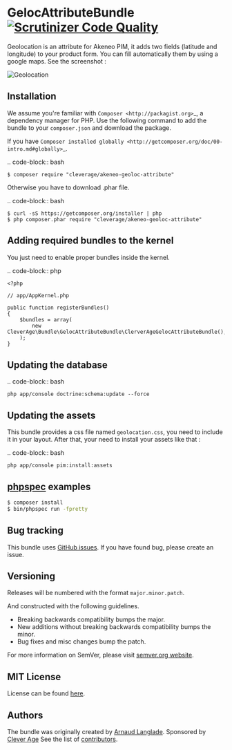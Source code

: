 GelocAttributeBundle  [![Scrutinizer Code Quality](https://scrutinizer-ci.com/g/cleverage/akeneo-geoloc-attribute/badges/quality-score.png?b=master)](https://scrutinizer-ci.com/g/cleverage/akeneo-geoloc-attribute/?branch=master)
====================

Geolocation is an attribute for Akeneo PIM, it adds two fields (latitude and longitude) to your product form. You
can fill automatically them by using a google maps. See the screenshot :

![Geolocation](https://github.com/cleverage/akeneo-geoloc-attribute/tree/master/src/Resources/public/img/geolocation.png)

Installation
------------

We assume you're familiar with `Composer <http://packagist.org>`_, a dependency manager for PHP.
Use the following command to add the bundle to your ``composer.json`` and download the package.

If you have `Composer installed globally <http://getcomposer.org/doc/00-intro.md#globally>`_.

.. code-block:: bash

    $ composer require "cleverage/akeneo-geoloc-attribute"

Otherwise you have to download .phar file.

.. code-block:: bash

    $ curl -sS https://getcomposer.org/installer | php
    $ php composer.phar require "cleverage/akeneo-geoloc-attribute"

Adding required bundles to the kernel
-------------------------------------

You just need to enable proper bundles inside the kernel.

.. code-block:: php

    <?php

    // app/AppKernel.php

    public function registerBundles()
    {
        $bundles = array(
            new CleverAge\Bundle\GelocAttributeBundle\ClerverAgeGelocAttributeBundle(),
        );
    }

Updating the database
---------------------

.. code-block:: bash

    php app/console doctrine:schema:update --force

Updating the assets
-------------------

This bundle provides a css file named ``geolocation.css``, you need to include it in your layout. After that, your need
to install your assets like that :

.. code-block:: bash

    php app/console pim:install:assets

[phpspec](http://phpspec.net) examples
--------------------------------------

```bash
$ composer install
$ bin/phpspec run -fpretty
```

Bug tracking
------------

This bundle uses [GitHub issues](https://github.com/cleverage/akeneo-geoloc-attribute/issues).
If you have found bug, please create an issue.

Versioning
----------

Releases will be numbered with the format `major.minor.patch`.

And constructed with the following guidelines.

* Breaking backwards compatibility bumps the major.
* New additions without breaking backwards compatibility bumps the minor.
* Bug fixes and misc changes bump the patch.

For more information on SemVer, please visit [semver.org website](http://semver.org/).

MIT License
-----------

License can be found [here](https://github.com/cleverage/akeneo-geoloc-attribute/blob/master/src/Resources/meta/LICENSE).

Authors
-------

The bundle was originally created by [Arnaud Langlade](https://github.com/aRn0D). Sponsored by [Clever Age](http://clever-age.com)
See the list of [contributors](https://github.com/cleverage/akeneo-geoloc-attribute/contributors).
